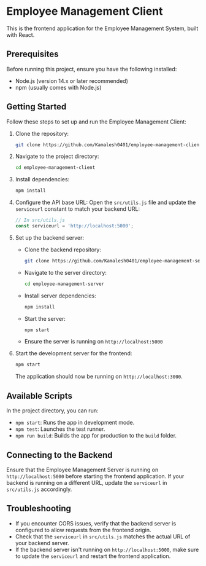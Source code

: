 # Employee Management Client

This is the frontend application for the Employee Management System, built with React.

## Prerequisites

Before running this project, ensure you have the following installed:
- Node.js (version 14.x or later recommended)
- npm (usually comes with Node.js)

## Getting Started

Follow these steps to set up and run the Employee Management Client:

1. Clone the repository:
   ```bash
   git clone https://github.com/Kamalesh0401/employee-management-client.git
   ```

2. Navigate to the project directory:
   ```bash
   cd employee-management-client
   ```

3. Install dependencies:
   ```bash
   npm install
   ```

4. Configure the API base URL:
   Open the `src/utils.js` file and update the `serviceurl` constant to match your backend URL:
   ```javascript
   // In src/utils.js
   const serviceurl = 'http://localhost:5000';
   ```

5. Set up the backend server:
   - Clone the backend repository:
     ```bash
     git clone https://github.com/Kamalesh0401/employee-management-server.git
     ```
   - Navigate to the server directory:
     ```bash
     cd employee-management-server
     ```
   - Install server dependencies:
     ```bash
     npm install
     ```
   - Start the server:
     ```bash
     npm start
     ```
   - Ensure the server is running on `http://localhost:5000`

6. Start the development server for the frontend:
   ```bash
   npm start
   ```
   The application should now be running on `http://localhost:3000`.

## Available Scripts

In the project directory, you can run:

- `npm start`: Runs the app in development mode.
- `npm test`: Launches the test runner.
- `npm run build`: Builds the app for production to the `build` folder.

## Connecting to the Backend

Ensure that the Employee Management Server is running on `http://localhost:5000` before starting the frontend application. If your backend is running on a different URL, update the `serviceurl` in `src/utils.js` accordingly.

## Troubleshooting

- If you encounter CORS issues, verify that the backend server is configured to allow requests from the frontend origin.
- Check that the `serviceurl` in `src/utils.js` matches the actual URL of your backend server.
- If the backend server isn't running on `http://localhost:5000`, make sure to update the `serviceurl` and restart the frontend application.
